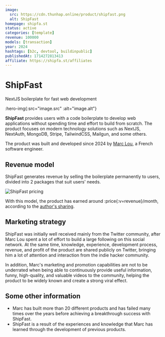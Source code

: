 ```yaml
---
image:
  src: https://cdn.thunhap.online/product/shipfast.png
  alt: ShipFast
homepage: shipfa.st
status: active
categories: [template]
revenue: 100000
models: [transaction]
year: 2024
hashtags: [b2c, devtool, buildinpublic]
publishedAt: 1714272813413
affiliate: https://shipfa.st/affiliates
---
```


# ShipFast

NextJS boilerplate for fast web development

:hero-img{:src="image.src" :alt="image.alt"}

__ShipFast__ provides users with a code boilerplate to develop web applications without spending time and effort to build from scratch. The product focuses on modern technology solutions such as NextJS, NextAuth, MongoDB, Stripe, TailwindCSS, Mailgun, and some others.

The product was built and developed since 2024 by [Marc Lou](https://twitter.com/marc_louvion), a French software engineer.

## Revenue model

ShipFast generates revenue by selling the boilerplate permanently to users, divided into 2 packages that suit users' needs.

![ShipFast pricing](https://cdn.thunhap.online/product/shipfast+pricing.png)

With this model, the product has earned around :price{:v=revenue}/month, according to the [author's sharing](https://twitter.com/marc_louvion/status/1778441634893762681).

## Marketing strategy

ShipFast was initially well received mainly from the Twitter community, after Marc Lou spent a lot of effort to build a large following on this social network. At the same time, knowledge, experience, development process, revenue, and profit of the product are shared publicly on Twitter, bringing him a lot of attention and interaction from the indie hacker community.

In addition, Marc's marketing and promotion capabilities are not to be underrated when being able to continuously provide useful information, funny, high-quality, and valuable videos to the community, helping the product to be widely known and create a strong viral effect.

## Some other information

- Marc has built more than 20 different products and has failed many times over the years before achieving a breakthrough success with ShipFast.
- ShipFast is a result of the experiences and knowledge that Marc has learned through the development of previous products.
